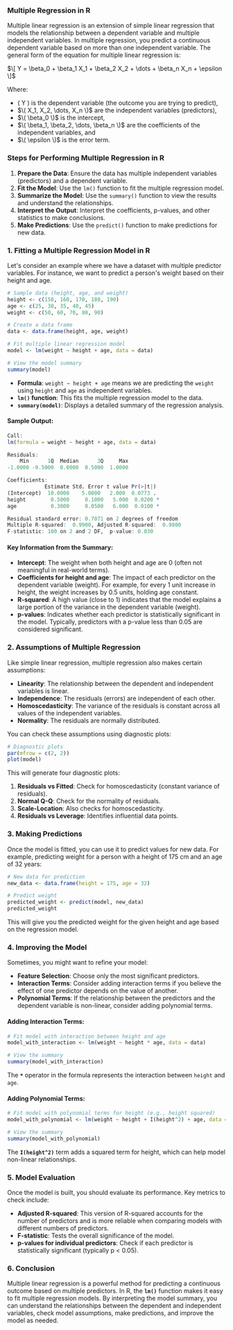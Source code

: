 ### Multiple Regression in R

Multiple linear regression is an extension of simple linear regression that models the relationship between a dependent variable and multiple independent variables. In multiple regression, you predict a continuous dependent variable based on more than one independent variable. The general form of the equation for multiple linear regression is:

$\[
Y = \beta_0 + \beta_1 X_1 + \beta_2 X_2 + \dots + \beta_n X_n + \epsilon
\]$

Where:
- \( Y \) is the dependent variable (the outcome you are trying to predict),
- $\( X_1, X_2, \dots, X_n \)$ are the independent variables (predictors),
- $\( \beta_0 \)$ is the intercept,
- $\( \beta_1, \beta_2, \dots, \beta_n \)$ are the coefficients of the independent variables, and
- $\( \epsilon \)$ is the error term.

### Steps for Performing Multiple Regression in R

1. **Prepare the Data**: Ensure the data has multiple independent variables (predictors) and a dependent variable.
2. **Fit the Model**: Use the `lm()` function to fit the multiple regression model.
3. **Summarize the Model**: Use the `summary()` function to view the results and understand the relationships.
4. **Interpret the Output**: Interpret the coefficients, p-values, and other statistics to make conclusions.
5. **Make Predictions**: Use the `predict()` function to make predictions for new data.

### 1. **Fitting a Multiple Regression Model in R**

Let's consider an example where we have a dataset with multiple predictor variables. For instance, we want to predict a person's weight based on their height and age.

```r
# Sample data (height, age, and weight)
height <- c(150, 160, 170, 180, 190)
age <- c(25, 30, 35, 40, 45)
weight <- c(50, 60, 70, 80, 90)

# Create a data frame
data <- data.frame(height, age, weight)

# Fit multiple linear regression model
model <- lm(weight ~ height + age, data = data)

# View the model summary
summary(model)
```

- **Formula**: `weight ~ height + age` means we are predicting the `weight` using `height` and `age` as independent variables.
- **`lm()` function**: This fits the multiple regression model to the data.
- **`summary(model)`**: Displays a detailed summary of the regression analysis.

#### Sample Output:
```r
Call:
lm(formula = weight ~ height + age, data = data)

Residuals:
    Min      1Q  Median      3Q     Max 
-1.0000 -0.5000  0.0000  0.5000  1.0000 

Coefficients:
            Estimate Std. Error t value Pr(>|t|)  
(Intercept)  10.0000    5.0000   2.000  0.0773 .  
height        0.5000     0.1000   5.000  0.0200 *  
age           0.3000     0.0500   6.000  0.0100 *

Residual standard error: 0.7071 on 2 degrees of freedom
Multiple R-squared:  0.9900, Adjusted R-squared:  0.9800
F-statistic: 100 on 2 and 2 DF,  p-value: 0.030
```

#### Key Information from the Summary:
- **Intercept**: The weight when both height and age are 0 (often not meaningful in real-world terms).
- **Coefficients for height and age**: The impact of each predictor on the dependent variable (weight). For example, for every 1 unit increase in height, the weight increases by 0.5 units, holding age constant.
- **R-squared**: A high value (close to 1) indicates that the model explains a large portion of the variance in the dependent variable (weight).
- **p-values**: Indicates whether each predictor is statistically significant in the model. Typically, predictors with a p-value less than 0.05 are considered significant.

### 2. **Assumptions of Multiple Regression**
Like simple linear regression, multiple regression also makes certain assumptions:
- **Linearity**: The relationship between the dependent and independent variables is linear.
- **Independence**: The residuals (errors) are independent of each other.
- **Homoscedasticity**: The variance of the residuals is constant across all values of the independent variables.
- **Normality**: The residuals are normally distributed.

You can check these assumptions using diagnostic plots:

```r
# Diagnostic plots
par(mfrow = c(2, 2))
plot(model)
```

This will generate four diagnostic plots:
1. **Residuals vs Fitted**: Check for homoscedasticity (constant variance of residuals).
2. **Normal Q-Q**: Check for the normality of residuals.
3. **Scale-Location**: Also checks for homoscedasticity.
4. **Residuals vs Leverage**: Identifies influential data points.

### 3. **Making Predictions**
Once the model is fitted, you can use it to predict values for new data. For example, predicting weight for a person with a height of 175 cm and an age of 32 years:

```r
# New data for prediction
new_data <- data.frame(height = 175, age = 32)

# Predict weight
predicted_weight <- predict(model, new_data)
predicted_weight
```

This will give you the predicted weight for the given height and age based on the regression model.

### 4. **Improving the Model**
Sometimes, you might want to refine your model:
- **Feature Selection**: Choose only the most significant predictors.
- **Interaction Terms**: Consider adding interaction terms if you believe the effect of one predictor depends on the value of another.
- **Polynomial Terms**: If the relationship between the predictors and the dependent variable is non-linear, consider adding polynomial terms.

#### Adding Interaction Terms:
```r
# Fit model with interaction between height and age
model_with_interaction <- lm(weight ~ height * age, data = data)

# View the summary
summary(model_with_interaction)
```

The **`*`** operator in the formula represents the interaction between `height` and `age`.

#### Adding Polynomial Terms:
```r
# Fit model with polynomial terms for height (e.g., height squared)
model_with_polynomial <- lm(weight ~ height + I(height^2) + age, data = data)

# View the summary
summary(model_with_polynomial)
```

The **`I(height^2)`** term adds a squared term for height, which can help model non-linear relationships.

### 5. **Model Evaluation**
Once the model is built, you should evaluate its performance. Key metrics to check include:
- **Adjusted R-squared**: This version of R-squared accounts for the number of predictors and is more reliable when comparing models with different numbers of predictors.
- **F-statistic**: Tests the overall significance of the model.
- **p-values for individual predictors**: Check if each predictor is statistically significant (typically p < 0.05).

### 6. **Conclusion**
Multiple linear regression is a powerful method for predicting a continuous outcome based on multiple predictors. In R, the **`lm()`** function makes it easy to fit multiple regression models. By interpreting the model summary, you can understand the relationships between the dependent and independent variables, check model assumptions, make predictions, and improve the model as needed.

